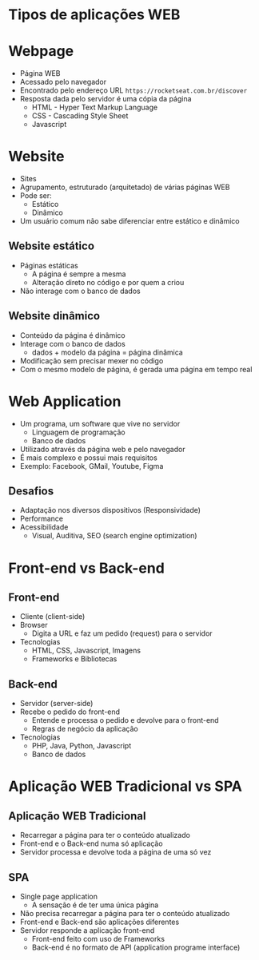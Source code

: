 # Tipos de aplicações WEB

# Webpage

- Página WEB
- Acessado pelo navegador
- Encontrado pelo endereço URL `https://rocketseat.com.br/discover`
- Resposta dada pelo servidor é uma cópia da página
    - HTML - Hyper Text Markup Language
    - CSS - Cascading Style Sheet
    - Javascript

# Website

- Sites
- Agrupamento, estruturado (arquitetado) de várias páginas WEB
- Pode ser:
    - Estático
    - Dinâmico
- Um usuário comum não sabe diferenciar entre estático e dinâmico

## Website estático

- Páginas estáticas
    - A página é sempre a mesma
    - Alteração direto no código e por quem a criou
- Não interage com o banco de dados

## Website dinâmico

- Conteúdo da página é dinâmico
- Interage com o banco de dados
    - dados + modelo da página = página dinâmica
- Modificação sem precisar mexer no código
- Com o mesmo modelo de página, é gerada uma página em tempo real

# Web Application

- Um programa, um software que vive no servidor
    - Linguagem de programação
    - Banco de dados
- Utilizado através da página web e pelo navegador
- É mais complexo e possui mais requisitos
- Exemplo: Facebook, GMail, Youtube, Figma

## Desafios

- Adaptação nos diversos dispositivos (Responsividade)
- Performance
- Acessibilidade
    - Visual, Auditiva, SEO (search engine optimization)

# Front-end vs Back-end

## Front-end

- Cliente (client-side)
- Browser
    - Digita a URL e faz um pedido (request) para o servidor
- Tecnologias
    - HTML, CSS, Javascript, Imagens
    - Frameworks e Bibliotecas

## Back-end

- Servidor (server-side)
- Recebe o pedido do front-end
    - Entende e processa o pedido e devolve para o front-end
    - Regras de negócio da aplicação
- Tecnologias
    - PHP, Java, Python, Javascript
    - Banco de dados

# Aplicação WEB Tradicional vs SPA

## Aplicação WEB Tradicional

- Recarregar a página para ter o conteúdo atualizado
- Front-end e o Back-end numa só aplicação
- Servidor processa e devolve toda a página de uma só vez

## SPA

- Single page application
    - A sensação é de ter uma única página
- Não precisa recarregar a página para ter o conteúdo atualizado
- Front-end e Back-end são aplicações diferentes
- Servidor responde a aplicação front-end
    - Front-end feito com uso de Frameworks
    - Back-end é no formato de API (application programe interface)